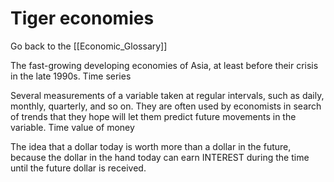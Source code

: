 # Tiger economies

Go back to the [[Economic_Glossary]]


The fast-growing developing economies of Asia, at least before their crisis in the late 1990s.
Time series

Several measurements of a variable taken at regular intervals, such as daily, monthly, quarterly, and so on. They are often used by economists in search of trends that they hope will let them predict future movements in the variable.
Time value of money

The idea that a dollar today is worth more than a dollar in the future, because the dollar in the hand today can earn INTEREST during the time until the future dollar is received.

